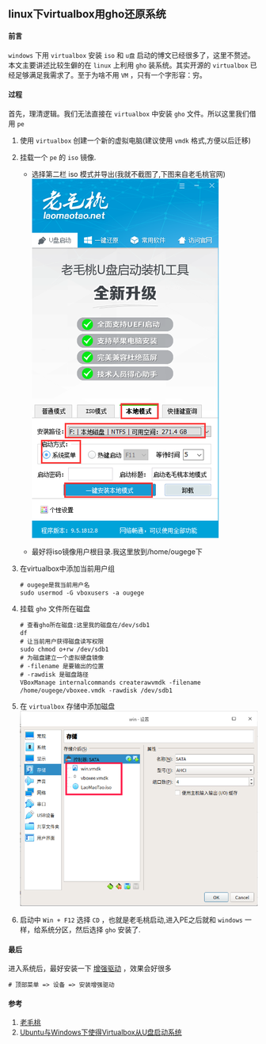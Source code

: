 ## linux下virtualbox用gho还原系统

#### 前言
`windows` 下用 `virtualbox` 安装 `iso` 和 `u盘` 启动的博文已经很多了，这里不赘述。本文主要讲述比较生僻的在 `linux` 上利用 `gho` 装系统。其实开源的 `virtualbox` 已经足够满足我需求了。至于为啥不用 `VM` ，只有一个字形容：穷。

#### 过程
首先，理清逻辑。我们无法直接在 `virtualbox` 中安装 `gho` 文件。所以这里我们借用 `pe`

1. 使用 `virtualbox` 创建一个新的虚拟电脑(建议使用 `vmdk` 格式,方便以后迁移)

1. 挂载一个 `pe` 的 `iso` 镜像.
    * 选择第二栏 iso 模式并导出(我就不截图了,下图来自老毛桃官网)
        ![iso模式](/images/linux/linux下virtualbox用gho还原系统/laomaotao_01.png 'iso模式')
    
    * 最好将iso镜像用户根目录.我这里放到/home/ougege下

1. 在virtualbox中添加当前用户组
    ```SHELL
    # ougege是我当前用户名
    sudo usermod -G vboxusers -a ougege
    ```

1. 挂载 `gho` 文件所在磁盘

    ```SHELL
    # 查看gho所在磁盘:这里我的磁盘在/dev/sdb1
    df
    # 让当前用户获得磁盘读写权限
    sudo chmod o+rw /dev/sdb1
    # 为磁盘建立一个虚拟硬盘镜像
    # -filename 是要输出的位置
    # -rawdisk 是磁盘路径
    VBoxManage internalcommands createrawvmdk -filename /home/ougege/vboxee.vmdk -rawdisk /dev/sdb1
    ```

1. 在 `virtualbox` 存储中添加磁盘
    ![添加磁盘](/images/linux/linux下virtualbox用gho还原系统/laomaotao_02.png '添加磁盘')

1. 启动中 `Win + F12` 选择 `CD` ，也就是老毛桃启动,进入PE之后就和 `windows` 一样，给系统分区，然后选择 `gho` 安装了.

#### 最后
进入系统后，最好安装一下 [增强驱动](http://download.virtualbox.org/virtualbox/) ，效果会好很多

```SHELL
# 顶部菜单 => 设备 => 安装增强驱动
```

#### 参考
1. [老毛桃](https://www.laomaotao.net/ '老毛桃')
1. [Ubuntu与Windows下使得Virtualbox从U盘启动系统](https://blog.csdn.net/SimileciWH/article/details/86750966 'Ubuntu与Windows下使得Virtualbox从U盘启动系统')